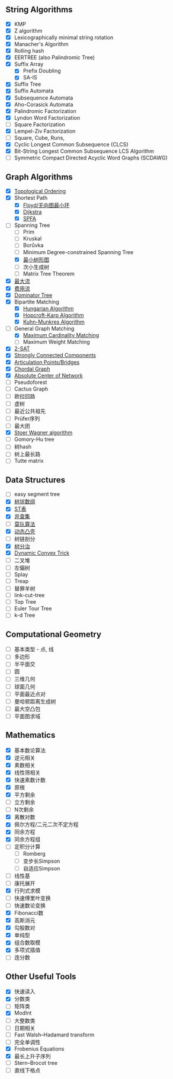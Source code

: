 ## String Algorithms

+ [x] KMP
+ [x] Z algorithm
+ [x] Lexicographically minimal string rotation
+ [x] Manacher's Algorithm
+ [x] Rolling hash
+ [x] EERTREE (also Palindromic Tree)
+ [x] Suffix Array
  + [x] Prefix Doubling
  + [x] SA-IS
+ [x] Suffix Tree
+ [x] Suffix Automata
+ [x] Subsequence Automata
+ [x] Aho-Corasick Automata
+ [x] Palindromic Factorization
+ [x] Lyndon Word Factorization
+ [ ] Square Factorization
+ [x] Lempel-Ziv Factorization
+ [ ] Square, Cube, Runs, 
+ [x] Cyclic Longest Common Subsequence (CLCS)
+ [x] Bit-String Longest Common Subsequence LCS Algorithm
+ [ ] Symmetric Compact Directed Acyclic Word Graphs (SCDAWG)

## Graph Algorithms

+ [x] [Topological Ordering](GraphUtility/TopoSort.cc)
+ [x] Shortest Path
  + [x] [Floyd/无向图最小环](GraphUtility/Floyd.cc)
  + [x] [Dijkstra](GraphUtility/shortest-path.cc)
  + [x] [SPFA](GraphUtility/shortest-path.cc)
+ [ ] Spanning Tree
  + [ ] Prim
  + [ ] Kruskal
  + [ ] Borůvka
  + [ ] Minimum Degree-constrained Spanning Tree
  + [x] [最小树形图](GraphUtility/Edmonds.cc)
  + [ ] 次小生成树
  + [ ] Matrix Tree Theorem
+ [x] [最大流](GraphUtility/NetworkFlow.cc)
+ [x] [费用流](GraphUtility/CostFlow.cc)
+ [x] [Dominator Tree](GraphUtility/DominatorTree.cc)
+ [x] Bipartite Matching 
  + [x] [Hungarian Algorithm](GraphUtility/Hungarian.cc)
  + [x] [Hopcroft-Karp Algorithm](GraphUtility/Hopcroft.cc)
  + [x] [Kuhn-Munkres Algorithm](GraphUtility/KuhnMunkres.cc)
+ [ ] General Graph Matching
  + [x] [Maximum Cardinality Matching](GraphUtility/Blossom.cc)
  + [ ] Maximum Weight Matching
+ [x] [2-SAT](GraphUtility/TwoSat.cc)
+ [x] [Strongly Connected Components](GraphUtility/SCC.cc)
+ [x] [Articulation Points/Bridges](gGraphUtility/ArticulationPoints.cc)
+ [x] [Chordal Graph](GraphUtility/ChordalGraph.cc)
+ [x] [Absolute Center of Network](GraphUtility/KarivHakimi.cc)
+ [ ] Pseudoforest
+ [ ] Cactus Graph
+ [ ] 欧拉回路
+ [ ] 虚树
+ [ ] 最近公共祖先
+ [ ] Prüfer序列
+ [ ] 最大团
+ [x] [Stoer Wagner algorithm](GraphUtility/StoerWagner.cc)
+ [ ] Gomory-Hu tree
+ [ ] 树hash
+ [ ] 树上最长路
+ [ ] Tutte matrix

## Data Structures

+ [ ] easy segment tree
+ [x] [树状数组](data-structure/FenwickTree.cc)
+ [x] [ST表](data-structure/SparseTable.cc)
+ [x] [并查集](data-structure/Disjoint-Set.cc)
+ [ ] [莫队算法](data-structure/Sqrt-Decomposition.cc)
+ [x] [动态凸壳](data-structure/DynamicConvexHull.cc)
+ [ ] 树链剖分
+ [x] [树分治](data-structure/Centroid-Decomposition.cc)
+ [x] [Dynamic Convex Trick](data-structure/DynamicConvexTrick.cc)
+ [ ] 二叉堆
+ [ ] 左偏树
+ [ ] Splay
+ [ ] Treap
+ [ ] 替罪羊树
+ [ ] link-cut-tree
+ [ ] Top Tree
+ [ ] Euler Tour Tree
+ [ ] k-d Tree

## Computational Geometry

+ [ ] 基本类型 - 点, 线
+ [ ] 多边形
+ [ ] 半平面交
+ [ ] 圆
+ [ ] 三维几何
+ [ ] 球面几何
+ [ ] 平面最近点对
+ [ ] 曼哈顿距离生成树
+ [ ] 最大空凸包
+ [ ] 平面图求域

## Mathematics

+ [x] 基本数论算法
+ [x] 逆元相关
+ [x] 素数相关
+ [x] 线性筛相关
+ [x] 快速素数计数
+ [x] 原根
+ [x] 平方剩余
+ [ ] 立方剩余
+ [ ] N次剩余
+ [x] 离散对数
+ [x] 佩尔方程/二元二次不定方程
+ [x] 同余方程
+ [x] 同余方程组
+ [ ] 定积分计算
  + [ ] Romberg
  + [ ] 变步长Simpson
  + [ ] 自适应Simpson
+ [ ] 线性基
+ [ ] 康托展开
+ [x] 行列式求模
+ [ ] 快速傅里叶变换
+ [ ] 快速数论变换
+ [x] Fibonacci数
+ [x] 高斯消元
+ [x] 勾股数对
+ [x] 单纯型
+ [x] 组合数取模
+ [x] 多项式插值
+ [ ] 连分数

## Other Useful Tools

+ [x] 快速读入
+ [x] 分数类
+ [ ] 矩阵类
+ [x] ModInt
+ [ ] 大整数类
+ [ ] 日期相关
+ [ ] Fast Walsh–Hadamard transform
+ [ ] 完全单调性
+ [x] Frobenius Equations
+ [x] 最长上升子序列
+ [ ] Stern–Brocot tree
+ [ ] 直线下格点
